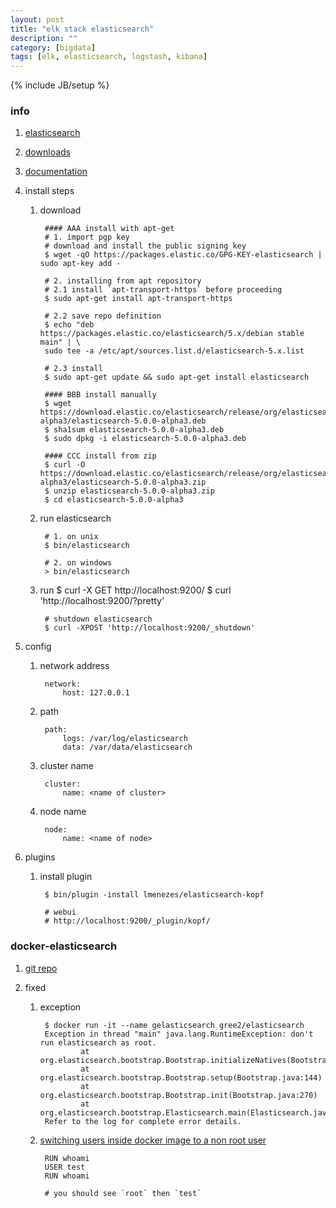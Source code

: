```yaml
---
layout: post
title: "elk stack elasticsearch"
description: ""
category: [bigdata]
tags: [elk, elasticsearch, logstash, kibana]
---
```

{% include JB/setup %}


### info

1. [elasticsearch](https://www.elastic.co/products/elasticsearch)

1. [downloads](https://www.elastic.co/downloads/elasticsearch)

1. [documentation](https://www.elastic.co/guide/index.html)

1. install steps

    1. download

            #### AAA install with apt-get
            # 1. import pgp key
            # download and install the public signing key
            $ wget -qO https://packages.elastic.co/GPG-KEY-elasticsearch | sudo apt-key add -

            # 2. installing from apt repository
            # 2.1 install `apt-transport-https` before proceeding
            $ sudo apt-get install apt-transport-https

            # 2.2 save repo definition
            $ echo "deb https://packages.elastic.co/elasticsearch/5.x/debian stable main" | \
            sudo tee -a /etc/apt/sources.list.d/elasticsearch-5.x.list

            # 2.3 install
            $ sudo apt-get update && sudo apt-get install elasticsearch

            #### BBB install manually
            $ wget https://download.elastic.co/elasticsearch/release/org/elasticsearch/distribution/deb/elasticsearch/5.0.0-alpha3/elasticsearch-5.0.0-alpha3.deb
            $ sha1sum elasticsearch-5.0.0-alpha3.deb 
            $ sudo dpkg -i elasticsearch-5.0.0-alpha3.deb

            #### CCC install from zip
            $ curl -O https://download.elastic.co/elasticsearch/release/org/elasticsearch/distribution/zip/elasticsearch/5.0.0-alpha3/elasticsearch-5.0.0-alpha3.zip
            $ unzip elasticsearch-5.0.0-alpha3.zip
            $ cd elasticsearch-5.0.0-alpha3

    1. run elasticsearch

            # 1. on unix
            $ bin/elasticsearch

            # 2. on windows
            > bin/elasticsearch

    1. run
            $ curl -X GET http://localhost:9200/
            $ curl 'http://localhost:9200/?pretty'

            # shutdown elasticsearch
            $ curl -XPOST 'http://localhost:9200/_shutdown'

1. config

    1. network address

            network:
                host: 127.0.0.1

    1. path

            path:
                logs: /var/log/elasticsearch
                data: /var/data/elasticsearch

    1. cluster name

            cluster:
                name: <name of cluster>

    1. node name

            node:
                name: <name of node>

1. plugins

    1. install plugin

            $ bin/plugin -install lmenezes/elasticsearch-kopf

            # webui
            # http://localhost:9200/_plugin/kopf/

### docker-elasticsearch

1. [git repo](https://github.com/gree2/hello-docker/tree/master/docker-elk/docker-elasticsearch)

1. fixed

    1. exception

            $ docker run -it --name gelasticsearch gree2/elasticsearch
            Exception in thread "main" java.lang.RuntimeException: don't run elasticsearch as root.
                    at org.elasticsearch.bootstrap.Bootstrap.initializeNatives(Bootstrap.java:93)
                    at org.elasticsearch.bootstrap.Bootstrap.setup(Bootstrap.java:144)
                    at org.elasticsearch.bootstrap.Bootstrap.init(Bootstrap.java:270)
                    at org.elasticsearch.bootstrap.Elasticsearch.main(Elasticsearch.java:35)
            Refer to the log for complete error details.

    1. [switching users inside docker image to a non root user](http://stackoverflow.com/questions/24549746/switching-users-inside-docker-image-to-a-non-root-user)

            RUN whoami
            USER test
            RUN whoami

            # you should see `root` then `test`
